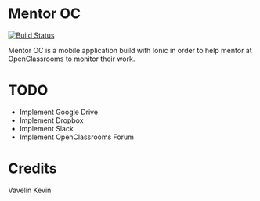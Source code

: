 # Mentor OC
[![Build Status](https://travis-ci.org/kevinvavelin/MentorOC.svg?branch=master)](https://travis-ci.org/kevinvavelin/MentorOC)

Mentor OC is a mobile application build with Ionic in order to help mentor at OpenClassrooms to monitor their work.

# TODO

- Implement Google Drive
- Implement Dropbox
- Implement Slack
- Implement OpenClassrooms Forum

# Credits

Vavelin Kevin 